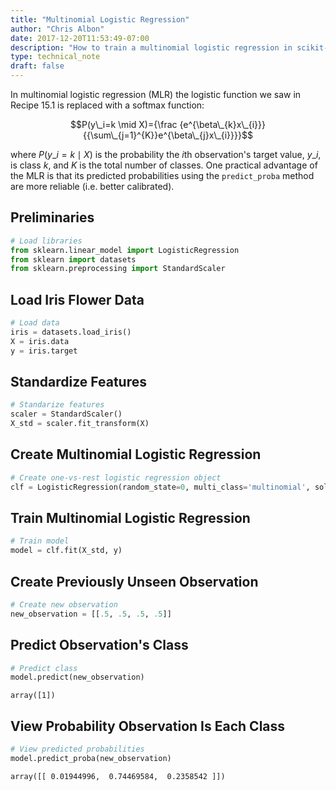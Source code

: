 ```yaml
---
title: "Multinomial Logistic Regression"
author: "Chris Albon"
date: 2017-12-20T11:53:49-07:00
description: "How to train a multinomial logistic regression in scikit-learn."
type: technical_note
draft: false
---
```

In multinomial logistic regression (MLR) the logistic function we saw in Recipe 15.1 is replaced with a softmax function:

$$P(y\_i=k \mid X)={\frac {e^{\beta\_{k}x\_{i}}}{{\sum\_{j=1}^{K}}e^{\beta\_{j}x\_{i}}}}$$

where $P(y\_i=k \mid X)$ is the probability the $i$th observation's target value, $y\_i$, is class $k$, and $K$ is the total number of classes. One practical advantage of the MLR is that its predicted probabilities using the `predict_proba` method are more reliable (i.e. better calibrated).

## Preliminaries


```python
# Load libraries
from sklearn.linear_model import LogisticRegression
from sklearn import datasets
from sklearn.preprocessing import StandardScaler
```

## Load Iris Flower Data


```python
# Load data
iris = datasets.load_iris()
X = iris.data
y = iris.target
```

## Standardize Features


```python
# Standarize features
scaler = StandardScaler()
X_std = scaler.fit_transform(X)
```

## Create Multinomial Logistic Regression


```python
# Create one-vs-rest logistic regression object
clf = LogisticRegression(random_state=0, multi_class='multinomial', solver='newton-cg')
```

## Train Multinomial Logistic Regression


```python
# Train model
model = clf.fit(X_std, y)
```

## Create Previously Unseen Observation


```python
# Create new observation
new_observation = [[.5, .5, .5, .5]]
```

## Predict Observation's Class


```python
# Predict class
model.predict(new_observation)
```




    array([1])



## View Probability Observation Is Each Class


```python
# View predicted probabilities
model.predict_proba(new_observation)
```




    array([[ 0.01944996,  0.74469584,  0.2358542 ]])


